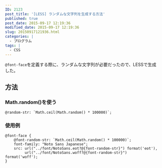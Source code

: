 ```yaml
---
ID: 2123
post_title: '[LESS] ランダムな文字列を生成する方法'
published: true
post_date: 2015-09-17 12:19:36
modified_date: 2015-09-17 12:19:36
slug: 20150917121936.html
categories: |
  - プログラム
tags: |
  - CSS
---
```

<code>@font-face</code>を定義する際に、ランダムな文字列が必要だったので、LESSで生成した。
<!--more-->
<h2>方法</h2>
<h3>Math.random()を使う</h3>
<pre class="language-less"><code>@random-str: `Math.ceil(Math.random() * 100000)`;</code></pre>

<h3>使用例</h3>
<pre class="language-less"><code>@font-face {
    @font-random-str: `Math.ceil(Math.random() * 100000)`;
    font-family: "Noto Sans Japanese";
    src: url("../font/NotoSans.eot?@{font-random-str}") format('eot'),
         url("../font/NotoSans.woff?@{font-random-str}") format('woff');
}</code></pre>